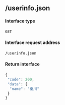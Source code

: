 ## /userinfo.json
#### Interface type
	GET
#### Interface request address
	/userinfo.json
#### Return interface
```js
{
 "code": 200,
 "data": {
  "name": "秦川"
 }
}
```